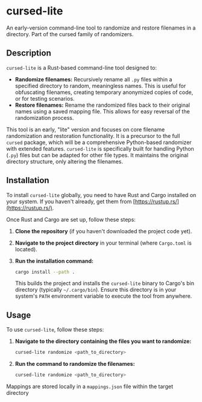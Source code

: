 # cursed-lite

An early-version command-line tool to randomize and restore filenames in a directory. Part of the cursed family of randomizers.

## Description

`cursed-lite` is a Rust-based command-line tool designed to:

- **Randomize filenames:** Recursively rename all `.py` files within a specified directory to random, meaningless names. This is useful for obfuscating filenames, creating temporary anonymized copies of code, or for testing scenarios.
- **Restore filenames:** Rename the randomized files back to their original names using a saved mapping file. This allows for easy reversal of the randomization process.

This tool is an early, "lite" version and focuses on core filename randomization and restoration functionality. It is a precursor to the full `cursed` package, which will be a comprehensive Python-based randomizer with extended features. `cursed-lite` is specifically built for handling Python (`.py`) files but can be adapted for other file types. It maintains the original directory structure, only altering the filenames.

## Installation

To install `cursed-lite` globally, you need to have Rust and Cargo installed on your system. If you haven't already, get them from [https://rustup.rs/](https://rustup.rs/).

Once Rust and Cargo are set up, follow these steps:

1.  **Clone the repository** (if you haven't downloaded the project code yet).
2.  **Navigate to the project directory** in your terminal (where `Cargo.toml` is located).
3.  **Run the installation command:**

    ```bash
    cargo install --path .
    ```

    This builds the project and installs the `cursed-lite` binary to Cargo's bin directory (typically `~/.cargo/bin`). Ensure this directory is in your system's `PATH` environment variable to execute the tool from anywhere.

## Usage

To use `cursed-lite`, follow these steps:

1.  **Navigate to the directory containing the files you want to randomize:**

    ```bash
    cursed-lite randomize <path_to_directory>

    ```

2.  **Run the command to randomize the filenames:**

    ```bash
    cursed-lite randomize <path_to_directory>
    ```

Mappings are stored locally in a `mappings.json` file within the target directory
